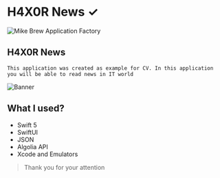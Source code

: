 # H4X0R News ✓

![Mike Brew Application Factory](https://github.com/appbrewery-Mike/Images-and-Gifs-for-readme/blob/master/GitReadHAkerDemo.gif)


## H4X0R News

    This application was created as example for CV. In this application you will be able to read news in IT world

![Banner](https://github.com/chinesemedstudent/Images-and-Gifs-for-readme/blob/master/HKNW.gif)

## What I used?

- Swift 5
- SwiftUI
- JSON
- Algolia API
- Xcode and Emulators

>Thank you for your attention


